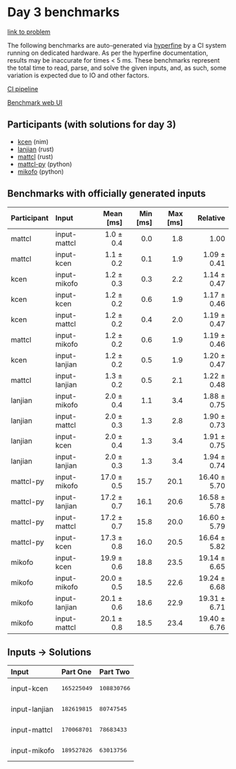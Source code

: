 # Day 3 benchmarks

[link to problem](https://adventofcode.com/2024/day/3)

The following benchmarks are auto-generated via
[hyperfine](https://github.com/sharkdp/hyperfine) by a CI system running on
dedicated hardware. As per the hyperfine documentation, results may be
inaccurate for times < 5 ms. These benchmarks represent the total time to read,
parse, and solve the given inputs, and, as such, some variation is expected due
to IO and other factors.

[CI pipeline](http://ci.papercode.net:8080/teams/main/pipelines/aoc2024)

[Benchmark web UI](https://aoc.ancalagon.black)


## Participants (with solutions for day 3)

- [kcen](https://github.com/kcen/aoc2024) (nim)
- [lanjian](https://github.com/lanjian/aoc-2024) (rust)
- [mattcl](https://github.com/mattcl/aoc2024) (rust)
- [mattcl-py](https://github.com/mattcl/aoc2024-py) (python)
- [mikofo](https://github.com/mikofo/aoc2024) (python)


## Benchmarks with officially generated inputs

| Participant | Input | Mean [ms] | Min [ms] | Max [ms] | Relative |
|:---|:---|---:|---:|---:|---:|
| mattcl | input-mattcl | 1.0 ± 0.4 | 0.0 | 1.8 | 1.00 |
| mattcl | input-kcen | 1.1 ± 0.2 | 0.1 | 1.9 | 1.09 ± 0.41 |
| kcen | input-mikofo | 1.2 ± 0.3 | 0.3 | 2.2 | 1.14 ± 0.47 |
| kcen | input-kcen | 1.2 ± 0.2 | 0.6 | 1.9 | 1.17 ± 0.46 |
| kcen | input-mattcl | 1.2 ± 0.2 | 0.4 | 2.0 | 1.19 ± 0.47 |
| mattcl | input-mikofo | 1.2 ± 0.2 | 0.6 | 1.9 | 1.19 ± 0.46 |
| kcen | input-lanjian | 1.2 ± 0.2 | 0.5 | 1.9 | 1.20 ± 0.47 |
| mattcl | input-lanjian | 1.3 ± 0.2 | 0.5 | 2.1 | 1.22 ± 0.48 |
| lanjian | input-mikofo | 2.0 ± 0.4 | 1.1 | 3.4 | 1.88 ± 0.75 |
| lanjian | input-mattcl | 2.0 ± 0.3 | 1.3 | 2.8 | 1.90 ± 0.73 |
| lanjian | input-kcen | 2.0 ± 0.4 | 1.3 | 3.4 | 1.91 ± 0.75 |
| lanjian | input-lanjian | 2.0 ± 0.3 | 1.3 | 3.4 | 1.94 ± 0.74 |
| mattcl-py | input-mikofo | 17.0 ± 0.5 | 15.7 | 20.1 | 16.40 ± 5.70 |
| mattcl-py | input-lanjian | 17.2 ± 0.7 | 16.1 | 20.6 | 16.58 ± 5.78 |
| mattcl-py | input-mattcl | 17.2 ± 0.7 | 15.8 | 20.0 | 16.60 ± 5.79 |
| mattcl-py | input-kcen | 17.3 ± 0.8 | 16.0 | 20.5 | 16.64 ± 5.82 |
| mikofo | input-kcen | 19.9 ± 0.6 | 18.8 | 23.5 | 19.14 ± 6.65 |
| mikofo | input-mikofo | 20.0 ± 0.5 | 18.5 | 22.6 | 19.24 ± 6.68 |
| mikofo | input-lanjian | 20.1 ± 0.6 | 18.6 | 22.9 | 19.31 ± 6.71 |
| mikofo | input-mattcl | 20.1 ± 0.8 | 18.5 | 23.4 | 19.40 ± 6.76 |


## Inputs -> Solutions

| Input | Part One | Part Two |
|:---|:---|:---|
|input-kcen|<pre>165225049</pre>|<pre>108830766</pre>|
|input-lanjian|<pre>182619815</pre>|<pre>80747545</pre>|
|input-mattcl|<pre>170068701</pre>|<pre>78683433</pre>|
|input-mikofo|<pre>189527826</pre>|<pre>63013756</pre>|